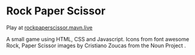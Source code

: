 # Rock Paper Scissor 

Play at [rockpaperscissor.mavn.live](https://manavendrasen.github.io/rock-paper-scissors/)

A small game using HTML, CSS and Javascript. Icons from font awesome
Rock, Paper Scissor images by Cristiano Zoucas from the Noun Project
.
